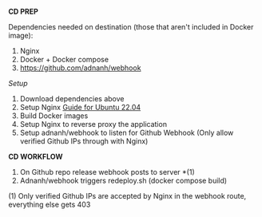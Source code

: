 **CD PREP**

Dependencies needed on destination (those that aren't included in Docker image):

1. Nginx
2. Docker + Docker compose
3. https://github.com/adnanh/webhook

_Setup_

1. Download dependencies above
2. Setup Nginx [Guide for Ubuntu 22.04](https://www.digitalocean.com/community/tutorials/how-to-install-nginx-on-ubuntu-22-04)
3. Build Docker images
4. Setup Nginx to reverse proxy the application
5. Setup adnanh/webhook to listen for Github Webhook (Only allow verified Github IPs through with Nginx)

**CD WORKFLOW**

1. On Github repo release webhook posts to server \*(1)
2. Adnanh/webhook triggers redeploy.sh (docker compose build)

(1) Only verified Github IPs are accepted by Nginx in the webhook route, everything else gets 403
